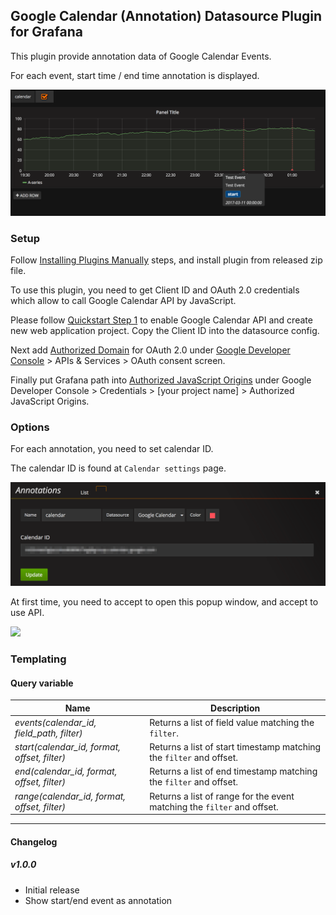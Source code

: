 ## Google Calendar (Annotation) Datasource Plugin for Grafana

This plugin provide annotation data of Google Calendar Events.

For each event, start time / end time annotation is displayed.

![](https://raw.githubusercontent.com/mtanda/grafana-google-calendar-datasource/master/dist/images/calendar.png)

### Setup
Follow [Installing Plugins Manually](https://grafana.com/docs/plugins/installation/) steps, and install plugin from released zip file.

To use this plugin, you need to get Client ID and OAuth 2.0 credentials which allow to call Google Calendar API
by JavaScript.

Please follow [Quickstart Step 1](https://developers.google.com/google-apps/calendar/quickstart/js) to enable
Google Calendar API and create new web application project. Copy the Client ID into the datasource config.

Next add [Authorized Domain](https://support.google.com/cloud/answer/6158849?hl=en#authorized-domains) for 
OAuth 2.0 under [Google Developer Console](https://console.developers.google.com/project) > 
APIs & Services > OAuth consent screen.

Finally put Grafana path into [Authorized JavaScript Origins](https://support.google.com/cloud/answer/6158849?hl=en#web-applications)
under Google Developer Console > Credentials > [your project name] > Authorized JavaScript Origins.

### Options

For each annotation, you need to set calendar ID.

The calendar ID is found at `Calendar settings` page.

![](https://raw.githubusercontent.com/mtanda/grafana-google-calendar-datasource/master/dist/images/annotation_config.png)

At first time, you need to accept to open this popup window, and accept to use API.

![](https://cloud.githubusercontent.com/assets/224552/23993102/a0580e2e-0a82-11e7-8e43-8e47973e2a97.png)

### Templating

#### Query variable

Name | Description
---- | --------
*events(calendar_id, field_path, filter)* | Returns a list of field value matching the `filter`.
*start(calendar_id, format, offset, filter)* | Returns a list of start timestamp matching the `filter` and offset.
*end(calendar_id, format, offset, filter)* | Returns a list of end timestamp matching the `filter` and offset.
*range(calendar_id, format, offset, filter)* | Returns a list of range for the event matching the `filter` and offset.
------

#### Changelog

##### v1.0.0
- Initial release
- Show start/end event as annotation
